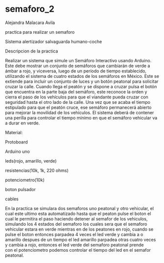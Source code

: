 # semaforo_2
Alejandra Malacara Avila 

practica para realizar un semaforo

Sistema alertizador salvaguarda humano-coche

Descripcion de la practica 

Realizar un sistema que simule un Semáforo Interactivo usando Arduino. Este debe mostrar un conjunto
de semáforos que cambiarán de verde a ámbar a rojo, y viceversa, luego de un período de tiempo
establecido, utilizando el sistema de cuatro estados de los semáforos en México. Este se extiende para
incluir un conjunto de luces y un botón peatonal para solicitar cruzar la calle.
Cuando llega el peatón y se dispone a cruzar pulsa el botón que encuentra en la parte baja del semáforo,
este reconoce la orden y cierra el paso de los vehículos para que el viandante pueda cruzar con seguridad
hasta el otro lado de la calle. Una vez que se acaba el tiempo estipulado para que el peatón cruce, ese
semáforo permanecerá abierto para mejorar la movilidad de los vehículos.
El sistema deberá de contener una perilla para controlar el tiempo mínimo en que el semáforo vehicular
va a durar en verde.

Material:

Protoboard

Arduino uno 

leds(rojo, amarillo, verde)

resistencias(10k, 1k, 220 ohms)

potenciometro(10k)

boton pulsador

cables 


En la practica se simulara dos semaforos uno peatonal y otro vehicular, el cual este ultimo esta 
automatizado hasta que el peaton pulse el boton el cual le permitira el paso haciendo detener al semafor
de los vehiculos, simulando los 4 estados del semaforo los cuales sera que el semaforo vehicular estara en verde
mientras en de los peatones en rojo, cuando se pulse el boton entonces parpadea 4 veces el led verde y cambia a o
amarillo despues de un tiempo el led amarillo parpadea otras cuatro veces y cambia a rojo, entonces el led verde 
del semaforo peatonal prende  
con el potenciometro podemos controlar el tiempo del led en el semafor peatonal.
